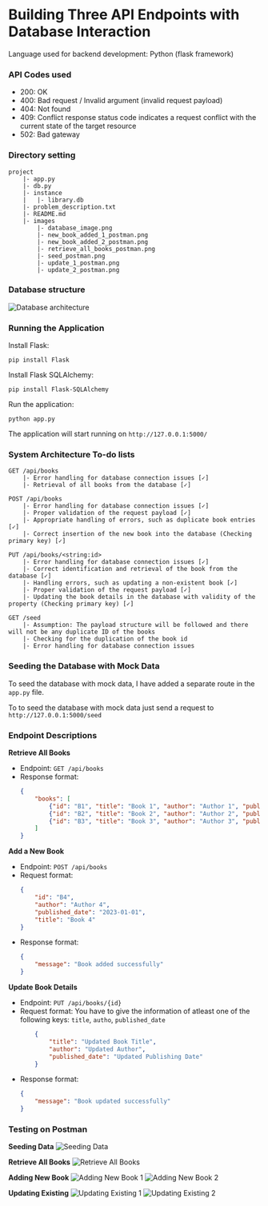 # Building Three API Endpoints with Database Interaction
Language used for backend development: Python (flask framework)

### API Codes used
- 200: OK
- 400: Bad request / Invalid argument (invalid request payload)
- 404: Not found
- 409: Conflict response status code indicates a request conflict with the current state of the target resource
- 502: Bad gateway

### Directory setting
```
project
    |- app.py
    |- db.py
    |- instance
    |   |- library.db
    |- problem_description.txt
    |- README.md
    |- images
        |- database_image.png
        |- new_book_added_1_postman.png
        |- new_book_added_2_postman.png
        |- retrieve_all_books_postman.png
        |- seed_postman.png
        |- update_1_postman.png
        |- update_2_postman.png
```

### Database structure
![Database architecture](images/database_image.png)

### Running the Application
Install Flask:
```
pip install Flask
```
Install Flask SQLAlchemy:
```
pip install Flask-SQLAlchemy
```
Run the application:
```
python app.py
```
The application will start running on `http://127.0.0.1:5000/`

### System Architecture To-do lists
```
GET /api/books
    |- Error handling for database connection issues [✓]
    |- Retrieval of all books from the database [✓]

POST /api/books
    |- Error handling for database connection issues [✓]
    |- Proper validation of the request payload [✓]
    |- Appropriate handling of errors, such as duplicate book entries [✓]
    |- Correct insertion of the new book into the database (Checking primary key) [✓]

PUT /api/books/<string:id>
    |- Error handling for database connection issues [✓]
    |- Correct identification and retrieval of the book from the database [✓]
    |- Handling errors, such as updating a non-existent book [✓]
    |- Proper validation of the request payload [✓]
    |- Updating the book details in the database with validity of the property (Checking primary key) [✓]

GET /seed
    |- Assumption: The payload structure will be followed and there will not be any duplicate ID of the books
    |- Checking for the duplication of the book id
    |- Error handling for database connection issues
```

### Seeding the Database with Mock Data
To seed the database with mock data, I have added a separate route in the `app.py` file.

To to seed the database with mock data just send a request to `http://127.0.0.1:5000/seed`

### Endpoint Descriptions
**Retrieve All Books**

- Endpoint: `GET /api/books`
- Response format: 
    ```json
    {
        "books": [
            {"id": "B1", "title": "Book 1", "author": "Author 1", "published_date": "2023-01-01"},
            {"id": "B2", "title": "Book 2", "author": "Author 2", "published_date": "2023-02-01"},
            {"id": "B3", "title": "Book 3", "author": "Author 3", "published_date": "2023-03-01"},
        ]
    }
    ```

**Add a New Book**

- Endpoint: `POST /api/books`
- Request format:
    ```json
    {
        "id": "B4",
        "author": "Author 4",
        "published_date": "2023-01-01",
        "title": "Book 4"
    }
    ```
- Response format:
    ```json
    {
        "message": "Book added successfully"
    }
    ```

**Update Book Details**

- Endpoint: `PUT /api/books/{id}`
- Request format:
    You have to give the information of atleast one of the following keys: `title`, `autho`, `published_date`
    ```json
        {
            "title": "Updated Book Title",
            "author": "Updated Author",
            "published_date": "Updated Publishing Date"
        }
    ```
- Response format:
    ```json
    {
        "message": "Book updated successfully"
    }
    ```

### Testing on Postman
**Seeding Data**
![Seeding Data](images/seed_postman.png)

**Retrieve All Books**
![Retrieve All Books](images/retrieve_all_books_postman.png)

**Adding New Book**
![Adding New Book 1](images/new_book_added_1_postman.png)
![Adding New Book 2](images/new_book_added_2_postman.png)

**Updating Existing**
![Updating Existing 1](images/update_1_postman.png)
![Updating Existing 2](images/update_2_postman.png)